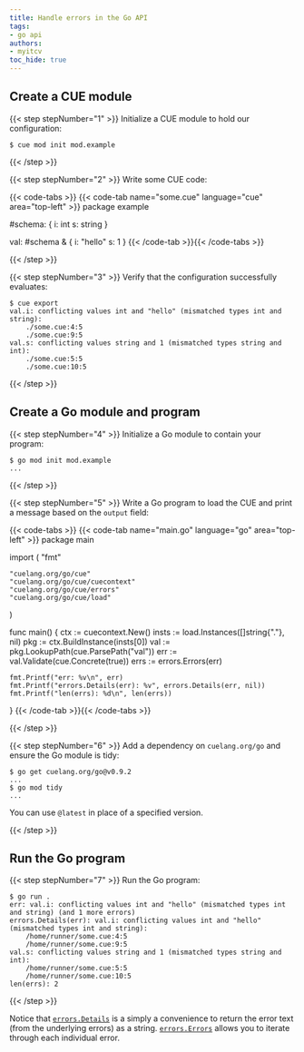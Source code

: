 ```yaml
---
title: Handle errors in the Go API
tags:
- go api
authors:
- myitcv
toc_hide: true
---
```


## Create a CUE module

{{< step stepNumber="1" >}}
Initialize a CUE module to hold our configuration:

```text { title="TERMINAL" codeToCopy="Y3VlIG1vZCBpbml0IG1vZC5leGFtcGxl" }
$ cue mod init mod.example
```

{{< /step >}}

{{< step stepNumber="2" >}}
Write some CUE code:

{{< code-tabs >}}
{{< code-tab name="some.cue" language="cue" area="top-left" >}}
package example

#schema: {
	i: int
	s: string
}

val: #schema & {
	i: "hello"
	s: 1
}
{{< /code-tab >}}{{< /code-tabs >}}

{{< /step >}}

{{< step stepNumber="3" >}}
Verify that the configuration successfully evaluates:

```text { title="TERMINAL" codeToCopy="Y3VlIGV4cG9ydA==" }
$ cue export
val.i: conflicting values int and "hello" (mismatched types int and string):
    ./some.cue:4:5
    ./some.cue:9:5
val.s: conflicting values string and 1 (mismatched types string and int):
    ./some.cue:5:5
    ./some.cue:10:5
```

{{< /step >}}

## Create a Go module and program

{{< step stepNumber="4" >}}
Initialize a Go module to contain your program:

```text { title="TERMINAL" codeToCopy="Z28gbW9kIGluaXQgbW9kLmV4YW1wbGU=" }
$ go mod init mod.example
...
```

{{< /step >}}

{{< step stepNumber="5" >}}
Write a Go program to load the CUE and print a message based on the `output`
field:

{{< code-tabs >}}
{{< code-tab name="main.go" language="go" area="top-left" >}}
package main

import (
	"fmt"

	"cuelang.org/go/cue"
	"cuelang.org/go/cue/cuecontext"
	"cuelang.org/go/cue/errors"
	"cuelang.org/go/cue/load"
)

func main() {
	ctx := cuecontext.New()
	insts := load.Instances([]string{"."}, nil)
	pkg := ctx.BuildInstance(insts[0])
	val := pkg.LookupPath(cue.ParsePath("val"))
	err := val.Validate(cue.Concrete(true))
	errs := errors.Errors(err)

	fmt.Printf("err: %v\n", err)
	fmt.Printf("errors.Details(err): %v", errors.Details(err, nil))
	fmt.Printf("len(errs): %d\n", len(errs))
}
{{< /code-tab >}}{{< /code-tabs >}}

{{< /step >}}

{{< step stepNumber="6" >}}
Add a dependency on `cuelang.org/go` and ensure the Go module is tidy:

```text { title="TERMINAL" codeToCopy="Z28gZ2V0IGN1ZWxhbmcub3JnL2dvQHYwLjkuMgpnbyBtb2QgdGlkeQ==" }
$ go get cuelang.org/go@v0.9.2
...
$ go mod tidy
...
```

You can use `@latest` in place of a specified version.

{{< /step >}}

## Run the Go program

{{< step stepNumber="7" >}}
Run the Go program:

```text { title="TERMINAL" codeToCopy="Z28gcnVuIC4=" }
$ go run .
err: val.i: conflicting values int and "hello" (mismatched types int and string) (and 1 more errors)
errors.Details(err): val.i: conflicting values int and "hello" (mismatched types int and string):
    /home/runner/some.cue:4:5
    /home/runner/some.cue:9:5
val.s: conflicting values string and 1 (mismatched types string and int):
    /home/runner/some.cue:5:5
    /home/runner/some.cue:10:5
len(errs): 2
```

{{< /step >}}

Notice that
[`errors.Details`](https://pkg.go.dev/cuelang.org/go/cue/errors#Details) is a
simply a convenience to return the error text (from the underlying errors) as a
string. [`errors.Errors`](https://pkg.go.dev/cuelang.org/go/cue/errors#Errors)
allows you to iterate through each individual error.

